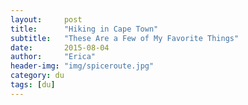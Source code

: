 ```yaml
---
layout:     post
title:      "Hiking in Cape Town"
subtitle:   "These Are a Few of My Favorite Things"
date:       2015-08-04
author:     "Erica"
header-img: "img/spiceroute.jpg"
category: du
tags: [du]
---
```


<h3 class="section-heading"></h3>
